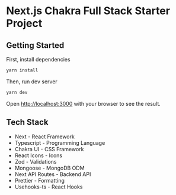 # Next.js Chakra Full Stack Starter Project

## Getting Started

First, install dependencies

```bash
yarn install
```

Then, run dev server

```bash
yarn dev
```

Open [http://localhost:3000](http://localhost:3000) with your browser to see the result.

## Tech Stack

- Next - React Framework
- Typescript - Programming Language
- Chakra UI - CSS Framework
- React Icons - Icons
- Zod - Validations
- Mongoose - MongoDB ODM
- Next API Routes - Backend API
- Prettier - Formatting
- Usehooks-ts - React Hooks
